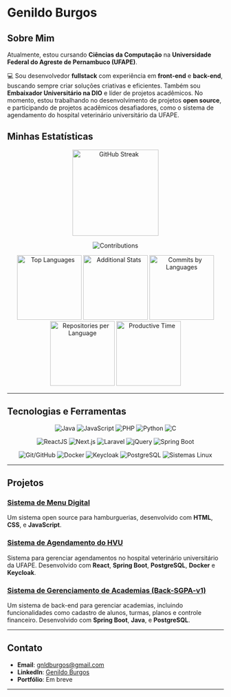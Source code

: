 # Genildo Burgos 

## Sobre Mim  

Atualmente, estou cursando **Ciências da Computação** na **Universidade Federal do Agreste de Pernambuco (UFAPE)**.  

💻 Sou desenvolvedor **fullstack** com experiência em **front-end** e **back-end**, buscando sempre criar soluções criativas e eficientes. Também sou **Embaixador Universitário na DIO** e líder de projetos acadêmicos. No momento, estou trabalhando no desenvolvimento de projetos **open source**, e participando de projetos acadêmicos desafiadores, como o sistema de agendamento do hospital veterinário universitário da UFAPE.  

## Minhas Estatísticas  

<p align="center">
  <img src="https://streak-stats.demolab.com/?user=genildoburgos&theme=radical&hide_border=true" alt="GitHub Streak" height="200" />
</p>

<p align="center">
  <img src="https://github-profile-summary-cards.vercel.app/api/cards/profile-details?username=genildoburgos&theme=radical" alt="Contributions" />
</p>

<p align="center">
  <img src="https://github-readme-stats.vercel.app/api/top-langs/?username=genildoburgos&layout=compact&theme=radical" alt="Top Languages" height="150" style="border: none;"/>
  <img src="http://github-profile-summary-cards.vercel.app/api/cards/stats?username=genildoburgos&theme=radical" alt="Additional Stats" height="150" />
  <img src="http://github-profile-summary-cards.vercel.app/api/cards/most-commit-language?username=genildoburgos&theme=radical" alt="Commits by Languages" height="150" />
  <img src="http://github-profile-summary-cards.vercel.app/api/cards/repos-per-language?username=genildoburgos&theme=radical" alt="Repositories per Language" height="150" />
  <img src="http://github-profile-summary-cards.vercel.app/api/cards/productive-time?username=genildoburgos&theme=radical&utcOffset=8" alt="Productive Time" height="150" />
</p>

---

## Tecnologias e Ferramentas  

<p align="center">
  <img src="https://img.shields.io/badge/Java-007396?style=for-the-badge&logo=java&logoColor=white" alt="Java" />
  <img src="https://img.shields.io/badge/JavaScript-ES6-F7DF1E?style=for-the-badge&logo=javascript&logoColor=white" alt="JavaScript" />
  <img src="https://img.shields.io/badge/PHP-777BB4?style=for-the-badge&logo=php&logoColor=white" alt="PHP" />
  <img src="https://img.shields.io/badge/Python-3776AB?style=for-the-badge&logo=python&logoColor=white" alt="Python" />
  <img src="https://img.shields.io/badge/C-A8B9CC?style=for-the-badge&logo=c&logoColor=white" alt="C" />
</p>

<p align="center">
  <img src="https://img.shields.io/badge/ReactJS-61DAFB?style=for-the-badge&logo=react&logoColor=white" alt="ReactJS" />
  <img src="https://img.shields.io/badge/Next.js-000000?style=for-the-badge&logo=next.js&logoColor=white" alt="Next.js" />
  <img src="https://img.shields.io/badge/Laravel-FF2D20?style=for-the-badge&logo=laravel&logoColor=white" alt="Laravel" />
  <img src="https://img.shields.io/badge/jQuery-0769AD?style=for-the-badge&logo=jquery&logoColor=white" alt="jQuery" />
  <img src="https://img.shields.io/badge/Spring_Boot-6DB33F?style=for-the-badge&logo=spring-boot&logoColor=white" alt="Spring Boot" />
</p>

<p align="center">
  <img src="https://img.shields.io/badge/Git-GitHub-181717?style=for-the-badge&logo=git&logoColor=white" alt="Git/GitHub" />
  <img src="https://img.shields.io/badge/Docker-2496ED?style=for-the-badge&logo=docker&logoColor=white" alt="Docker" />
  <img src="https://img.shields.io/badge/Keycloak-000000?style=for-the-badge&logo=keycloak&logoColor=white" alt="Keycloak" />
  <img src="https://img.shields.io/badge/PostgreSQL-316192?style=for-the-badge&logo=postgresql&logoColor=white" alt="PostgreSQL" />
  <img src="https://img.shields.io/badge/Linux-333333?style=for-the-badge&logo=linux&logoColor=white" alt="Sistemas Linux" />
</p>

---
## Projetos  

###  [Sistema de Menu Digital](https://github.com/genildoburgos/menu-digital)  
Um sistema open source para hamburguerias, desenvolvido com **HTML**, **CSS**, e **JavaScript**.  

###  [Sistema de Agendamento do HVU](https://github.com/genildoburgos/hvu)  
Sistema para gerenciar agendamentos no hospital veterinário universitário da UFAPE. Desenvolvido com **React**, **Spring Boot**, **PostgreSQL**, **Docker** e **Keycloak**.  

###  [Sistema de Gerenciamento de Academias (Back-SGPA-v1)](https://github.com/genildoburgos/Back-Sgpa-v1)  
Um sistema de back-end para gerenciar academias, incluindo funcionalidades como cadastro de alunos, turmas, planos e controle financeiro. Desenvolvido com **Spring Boot**, **Java**, e **PostgreSQL**.  

---

## Contato  

- **Email**: [gnldburgos@gmail.com](mailto:gnldburgos@gmail.com)  
- **LinkedIn**: [Genildo Burgos](https://linkedin.com/in/genildoburgos)  
- **Portfólio**: Em breve  

---
